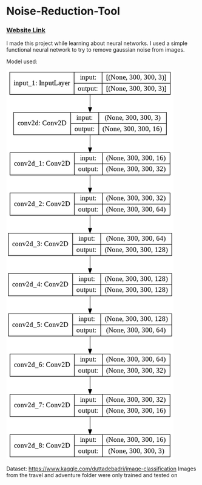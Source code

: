 # Noise-Reduction-Tool

### [Website Link](http://noisy.pythonanywhere.com/)

I made this project while learning about neural networks. I used a simple functional neural network to try to remove gaussian noise from images.

Model used:

![](images/model_.png)

Dataset: https://www.kaggle.com/duttadebadri/image-classification
Images from the travel and adventure folder were only trained and tested on
